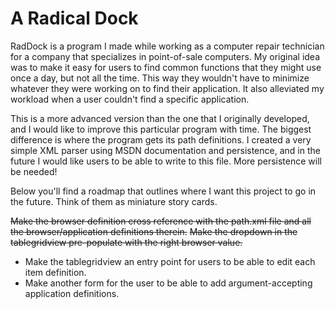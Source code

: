 # A Radical Dock #

RadDock is a program I made while working as a computer repair technician for a company that specializes in point-of-sale computers. My original idea was to make it easy for users to find common functions that they might use once a day, but not all the time. This way they wouldn't have to minimize whatever they were working on to find their application. It also alleviated my workload when a user couldn't find a specific application. 

This is a more advanced version than the one that I originally developed, and I would like to improve this particular program with time. The biggest difference is where the program gets its path definitions. I created a very simple XML parser using MSDN documentation and persistence, and in the future I would like users to be able to write to this file. More persistence will be needed!

Below you'll find a roadmap that outlines where I want this project to go in the future. Think of them as miniature story cards.

~~Make the browser definition cross reference with the path.xml file and all the browser/application definitions therein.~~
~~Make the dropdown in the tablegridview pre-populate with the right browser value.~~
+ Make the tablegridview an entry point for users to be able to edit each item definition.
+ Make another form for the user to be able to add argument-accepting application definitions.
